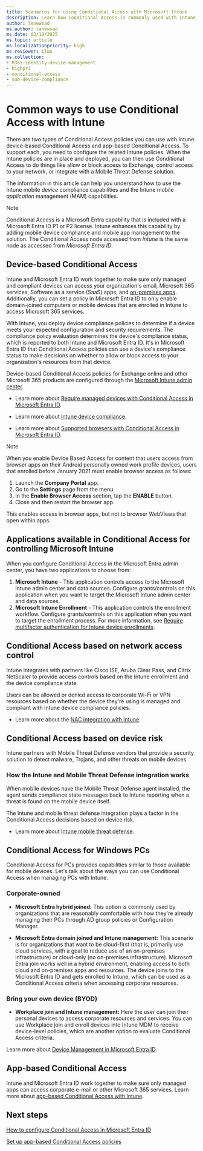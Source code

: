 ```yaml
---
title: Scenarios for using Conditional Access with Microsoft Intune
description: Learn how Conditional Access is commonly used with Intune compliance policy for devices and apps
author: lenewsad
ms.author: lanewsad
ms.date: 03/19/2025
ms.topic: article
ms.localizationpriority: high
ms.reviewer: ilwu
ms.collection:
- M365-identity-device-management
- highpri
- conditional-access
- sub-device-compliance
---
```


# Common ways to use Conditional Access with Intune

There are two types of Conditional Access policies you can use with Intune: device-based Conditional Access and app-based Conditional Access. To support each, you need to configure the related Intune policies. When the Intune policies are in place and deployed, you can then use Conditional Access to do things like allow or block access to Exchange, control access to your network, or integrate with a Mobile Threat Defense solution.

The information in this article can help you understand how to use the Intune mobile *device* compliance capabilities and the Intune mobile *application* management (MAM) capabilities.

> [!NOTE]
> Conditional Access is a Microsoft Entra capability that is included with a Microsoft Entra ID P1 or P2 license. Intune enhances this capability by adding mobile device compliance and mobile app management to the solution. The Conditional Access node accessed from *Intune* is the same node as accessed from *Microsoft Entra ID*.

## Device-based Conditional Access

Intune and Microsoft Entra ID work together to make sure only managed and compliant devices can access your organization's email, Microsoft 365 services, Software as a service (SaaS) apps, and [on-premises apps](/azure/active-directory/active-directory-application-proxy-get-started). Additionally, you can set a policy in Microsoft Entra ID to only enable domain-joined computers or mobile devices that are enrolled in Intune to access Microsoft 365 services.

With Intune, you deploy device compliance policies to determine if a device meets your expected configuration and security requirements. The compliance policy evaluation determines the device's compliance status, which is reported to both Intune and Microsoft Entra ID. It's in Microsoft Entra ID that Conditional Access policies can use a device's compliance status to make decisions on whether to allow or block access to your organization's resources from that device.

Device-based Conditional Access policies for Exchange online and other Microsoft 365 products are configured through the [Microsoft Intune admin center](../fundamentals/what-is-intune.md).

- Learn more about [Require managed devices with Conditional Access in Microsoft Entra ID](/entra/identity/conditional-access/policy-all-users-device-compliance).

- Learn more about [Intune device compliance](device-compliance-get-started.md).

- Learn more about [Supported browsers with Conditional Access in Microsoft Entra ID](/entra/identity/conditional-access/concept-conditional-access-conditions#supported-browsers).

> [!NOTE]
> When you enable Device Based Access for content that users access from browser apps on their Android personally owned work profile devices, users that enrolled before January 2021 must enable browser access as follows:
>
> 1. Launch the **Company Portal** app.
> 2. Go to the **Settings** page from the menu.
> 3. In the **Enable Browser Access** section, tap the **ENABLE** button.
> 4. Close and then restart the browser app.
>
> This enables access in browser apps, but not to browser WebViews that open within apps.

## Applications available in Conditional Access for controlling Microsoft Intune

When you configure Conditional Access in the Microsoft Entra admin center, you have two applications to choose from:

1. **Microsoft Intune** - This application controls access to the Microsoft Intune admin center and data sources. Configure grants/controls on this application when you want to target the Microsoft Intune admin center and data sources.
2. **Microsoft Intune Enrollment** - This application controls the enrollment workflow. Configure grants/controls on this application when you want to target the enrollment process. For more information, see [Require multifactor authentication for Intune device enrollments](../enrollment/multi-factor-authentication.md).

## Conditional Access based on network access control

Intune integrates with partners like Cisco ISE, Aruba Clear Pass, and Citrix NetScaler to provide access controls based on the Intune enrollment and the device compliance state.

Users can be allowed or denied access to corporate Wi-Fi or VPN resources based on whether the device they're using is managed and compliant with Intune device compliance policies.

- Learn more about the [NAC integration with Intune](network-access-control-integrate.md).

## Conditional Access based on device risk

Intune partners with Mobile Threat Defense vendors that provide a security solution to detect malware, Trojans, and other threats on mobile devices.

### How the Intune and Mobile Threat Defense integration works

When mobile devices have the Mobile Threat Defense agent installed, the agent sends compliance state messages back to Intune reporting when a threat is found on the mobile device itself.

The Intune and mobile threat defense integration plays a factor in the Conditional Access decisions based on device risk.

- Learn more about [Intune mobile threat defense](mobile-threat-defense.md).

## Conditional Access for Windows PCs

Conditional Access for PCs provides capabilities similar to those available for mobile devices. Let's talk about the ways you can use Conditional Access when managing PCs with Intune.

### Corporate-owned

- **Microsoft Entra hybrid joined:** This option is commonly used by organizations that are reasonably comfortable with how they're already managing their PCs through AD group policies or Configuration Manager.

- **Microsoft Entra domain joined and Intune management:** This scenario is for organizations that want to be cloud-first (that is, primarily use cloud services, with a goal to reduce use of an on-premises infrastructure) or cloud-only (no on-premises infrastructure). Microsoft Entra join works well in a hybrid environment, enabling access to both cloud and on-premises apps and resources. The device joins to the Microsoft Entra ID and gets enrolled to Intune, which can be used as a Conditional Access criteria when accessing corporate resources.

### Bring your own device (BYOD)

- **Workplace join and Intune management:** Here the user can join their personal devices to access corporate resources and services. You can use Workplace join and enroll devices into Intune MDM to receive device-level policies, which are another option to evaluate Conditional Access criteria.

Learn more about [Device Management in Microsoft Entra ID](/azure/active-directory/devices/overview).

## App-based Conditional Access

Intune and Microsoft Entra ID work together to make sure only managed apps can access corporate e-mail or other Microsoft 365 services. Learn more about [app-based Conditional Access with Intune](app-based-conditional-access-intune.md).



## Next steps

[How to configure Conditional Access in Microsoft Entra ID](/entra/identity/conditional-access/concept-conditional-access-policy-common)

[Set up app-based Conditional Access policies](app-based-conditional-access-intune-create.md)
